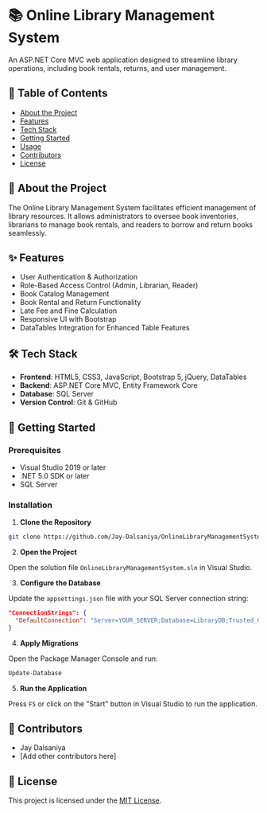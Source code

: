 
# 📚 Online Library Management System

An ASP.NET Core MVC web application designed to streamline library operations, including book rentals, returns, and user management.

## 📝 Table of Contents
- [About the Project](#about-the-project)
- [Features](#features)
- [Tech Stack](#tech-stack)
- [Getting Started](#getting-started)
- [Usage](#usage)
- [Contributors](#contributors)
- [License](#license)

## 📖 About the Project
The Online Library Management System facilitates efficient management of library resources. It allows administrators to oversee book inventories, librarians to manage book rentals, and readers to borrow and return books seamlessly.

## ✨ Features
- User Authentication & Authorization
- Role-Based Access Control (Admin, Librarian, Reader)
- Book Catalog Management
- Book Rental and Return Functionality
- Late Fee and Fine Calculation
- Responsive UI with Bootstrap
- DataTables Integration for Enhanced Table Features

## 🛠️ Tech Stack
- **Frontend**: HTML5, CSS3, JavaScript, Bootstrap 5, jQuery, DataTables
- **Backend**: ASP.NET Core MVC, Entity Framework Core
- **Database**: SQL Server
- **Version Control**: Git & GitHub

## 🚀 Getting Started

### Prerequisites
- Visual Studio 2019 or later
- .NET 5.0 SDK or later
- SQL Server

### Installation

1. **Clone the Repository**

```bash
git clone https://github.com/Jay-Dalsaniya/OnlineLibraryManagementSystem.git
```

2. **Open the Project**

Open the solution file `OnlineLibraryManagementSystem.sln` in Visual Studio.

3. **Configure the Database**

Update the `appsettings.json` file with your SQL Server connection string:

```json
"ConnectionStrings": {
  "DefaultConnection": "Server=YOUR_SERVER;Database=LibraryDB;Trusted_Connection=True;"
}
```

4. **Apply Migrations**

Open the Package Manager Console and run:

```bash
Update-Database
```

5. **Run the Application**

Press `F5` or click on the "Start" button in Visual Studio to run the application.


## 👥 Contributors
- Jay Dalsaniya
- [Add other contributors here]

## 📄 License
This project is licensed under the [MIT License](LICENSE).
